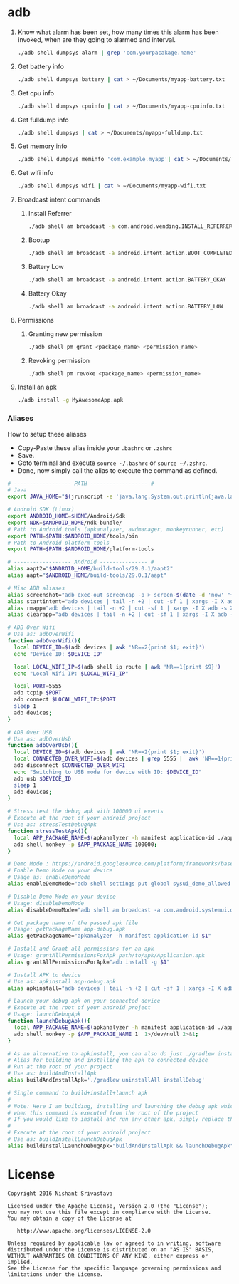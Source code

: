 # adb

1. Know what alarm has been set, how many times this alarm has been invoked, when are they going to alarmed and interval.
    ```bash
    ./adb shell dumpsys alarm | grep 'com.yourpacakage.name'

    ```
2. Get battery info
    ```bash
    ./adb shell dumpsys battery | cat > ~/Documents/myapp-battery.txt
    ```

3. Get  cpu info
    ```bash
    ./adb shell dumpsys cpuinfo | cat > ~/Documents/myapp-cpuinfo.txt
    ```

4. Get fulldump info
    ```bash
    ./adb shell dumpsys | cat > ~/Documents/myapp-fulldump.txt
    ```

5. Get memory info
    ```bash
    ./adb shell dumpsys meminfo 'com.example.myapp'| cat > ~/Documents/myapp-meminfo.txt
    ```

6. Get wifi info
    ```bash
    ./adb shell dumpsys wifi | cat > ~/Documents/myapp-wifi.txt
    ```
7. Broadcast intent commands
    1. Install Referrer
        ```bash
        ./adb shell am broadcast -a com.android.vending.INSTALL_REFERRER --es "referrer" "utm_source=testSource&utm_medium=testMedium&utm_term=testTerm&utm_content=testContent&utm_campaign=testCampaign"
        ```

    2. Bootup
        ```bash
        ./adb shell am broadcast -a android.intent.action.BOOT_COMPLETED
        ```

    3. Battery Low 
        ```bash
        ./adb shell am broadcast -a android.intent.action.BATTERY_OKAY
        ```

    4. Battery Okay
        ```bash
        ./adb shell am broadcast -a android.intent.action.BATTERY_LOW
        ```
8. Permissions
    1. Granting new permission
        ```bash
        ./adb shell pm grant <package_name> <permission_name>
        ```
    2. Revoking permission
        ```bash
        ./adb shell pm revoke <package_name> <permission_name>
        ```

9. Install an apk
    ```bash
    ./adb install -g MyAwesomeApp.apk
    ```

### Aliases

How to setup these aliases
- Copy-Paste these alias inside your `.bashrc` or `.zshrc`
- Save.
- Goto terminal and execute `source ~/.bashrc` or `source ~/.zshrc`.
- Done, now simply call the alias to execute the command as defined.

```bash
# ------------------ PATH ------------------ #
# Java
export JAVA_HOME="$(jrunscript -e 'java.lang.System.out.println(java.lang.System.getProperty("java.home"));')"

# Android SDK (Linux)
export ANDROID_HOME=$HOME/Android/Sdk
export NDK=$ANDROID_HOME/ndk-bundle/
# Path to Android tools (apkanalyzer, avdmanager, monkeyrunner, etc)
export PATH=$PATH:$ANDROID_HOME/tools/bin
# Path to Android platform tools
export PATH=$PATH:$ANDROID_HOME/platform-tools

# ------------------ Android --------------- #
alias aapt2="$ANDROID_HOME/build-tools/29.0.1/aapt2"
alias aapt="$ANDROID_HOME/build-tools/29.0.1/aapt"

# Misc ADB aliases
alias screenshot="adb exec-out screencap -p > screen-$(date -d 'now' "+%s").png"
alias startintent="adb devices | tail -n +2 | cut -sf 1 | xargs -I X adb -s X shell am start $1"
alias rmapp="adb devices | tail -n +2 | cut -sf 1 | xargs -I X adb -s X uninstall $1"
alias clearapp="adb devices | tail -n +2 | cut -sf 1 | xargs -I X adb -s X shell pm clear $1"

# ADB Over Wifi
# Use as: adbOverWifi
function adbOverWifi(){
  local DEVICE_ID=$(adb devices | awk 'NR==2{print $1; exit}')
  echo "Device ID: $DEVICE_ID"

  local LOCAL_WIFI_IP=$(adb shell ip route | awk 'NR==1{print $9}')
  echo "Local Wifi IP: $LOCAL_WIFI_IP"

  local PORT=5555
  adb tcpip $PORT
  adb connect $LOCAL_WIFI_IP:$PORT
  sleep 1
  adb devices;
}

# ADB Over USB
# Use as: adbOverUsb
function adbOverUsb(){
  local DEVICE_ID=$(adb devices | awk 'NR==2{print $1; exit}')
  local CONNECTED_OVER_WIFI=$(adb devices | grep 5555 |  awk 'NR==1{print $1}')
  adb disconnect $CONNECTED_OVER_WIFI
  echo "Switching to USB mode for device with ID: $DEVICE_ID"
  adb usb $DEVICE_ID
  sleep 1
  adb devices;
}

# Stress test the debug apk with 100000 ui events
# Execute at the root of your android project
# Use as: stressTestDebugApk
function stressTestApk(){
  local APP_PACKAGE_NAME=$(apkanalyzer -h manifest application-id ./app/build/outputs/apk/debug/app-debug.apk)
  adb shell monkey -p $APP_PACKAGE_NAME 100000;
}

# Demo Mode : https://android.googlesource.com/platform/frameworks/base/+/master/packages/SystemUI/docs/demo_mode.md
# Enable Demo Mode on your device
# Usage as: enableDemoMode
alias enableDemoMode="adb shell settings put global sysui_demo_allowed 1 && adb shell am broadcast -a com.android.systemui.demo -e command clock -e hhmm 1200 && adb shell am broadcast -a com.android.systemui.demo -e command network -e mobile show -e level 4 -e datatype false && adb shell am broadcast -a com.android.systemui.demo -e command notifications -e visible false && adb shell am broadcast -a com.android.systemui.demo -e command battery -e plugged false -e level 100"

# Disable Demo Mode on your device
# Usage: disableDemoMode
alias disableDemoMode="adb shell am broadcast -a com.android.systemui.demo -e command exit"

# Get package name of the passed apk file
# Usage: getPackageName app-debug.apk
alias getPackageName="apkanalyzer -h manifest application-id $1"

# Install and Grant all permissions for an apk
# Usage: grantAllPermissionsForApk path/to/apk/Application.apk
alias grantAllPermissionsForApk="adb install -g $1"

# Install APK to device
# Use as: apkinstall app-debug.apk
alias apkinstall="adb devices | tail -n +2 | cut -sf 1 | xargs -I X adb -s X install -r $1"

# Launch your debug apk on your connected device
# Execute at the root of your android project
# Usage: launchDebugApk
function launchDebugApk(){
  local APP_PACKAGE_NAME=$(apkanalyzer -h manifest application-id ./app/build/outputs/apk/debug/app-debug.apk)
  adb shell monkey -p $APP_PACKAGE_NAME 1  1>/dev/null 2>&1;
}

# As an alternative to apkinstall, you can also do just ./gradlew installDebug
# Alias for building and installing the apk to connected device
# Run at the root of your project
# Use as: buildAndInstallApk
alias buildAndInstallApk='./gradlew uninstallAll installDebug'

# Single command to build+install+launch apk
# 
# Note: Here I am building, installing and launching the debug apk which is usually in the path: `./app/build/outputs/apk/debug/app-debug.apk` 
# when this command is executed from the root of the project
# If you would like to install and run any other apk, simply replace the path for debug apk with path of your own apk
# 
# Execute at the root of your android project
# Use as: buildInstallLaunchDebugApk
alias buildInstallLaunchDebugApk="buildAndInstallApk && launchDebugApk"
```

License
=======

    Copyright 2016 Nishant Srivastava

    Licensed under the Apache License, Version 2.0 (the "License");
    you may not use this file except in compliance with the License.
    You may obtain a copy of the License at

       http://www.apache.org/licenses/LICENSE-2.0

    Unless required by applicable law or agreed to in writing, software
    distributed under the License is distributed on an "AS IS" BASIS,
    WITHOUT WARRANTIES OR CONDITIONS OF ANY KIND, either express or implied.
    See the License for the specific language governing permissions and
    limitations under the License.

